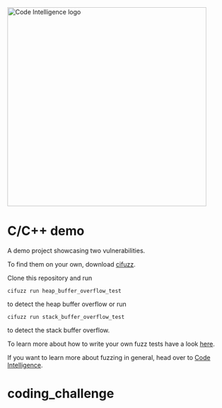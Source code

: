 <a href="https://www.code-intelligence.com/">
<img src="https://www.code-intelligence.com/hubfs/Logos/CI%20Logos/Logo_quer_white.png" alt="Code Intelligence logo" width="450px">
</a>

# C/C++ demo

A demo project showcasing two vulnerabilities.

To find them on your own, download [cifuzz](https://github.com/CodeIntelligenceTesting/cifuzz).

Clone this repository and run

```
cifuzz run heap_buffer_overflow_test
```

to detect the heap buffer overflow or run 


```
cifuzz run stack_buffer_overflow_test
```

to detect the stack buffer overflow.


To learn more about how to write your own fuzz tests have a look [here](https://github.com/CodeIntelligenceTesting/cifuzz/blob/main/docs/How-To-Write-A-Fuzz-Test.md).

If you want to learn more about fuzzing in general, head over to [Code Intelligence](https://www.code-intelligence.com). 
 
# coding_challenge
